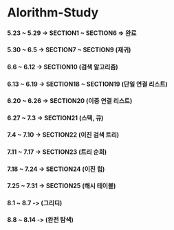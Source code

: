 # Alorithm-Study

#### 5.23 ~ 5.29 -> SECTION1 ~ SECTION6 => 완료
#### 5.30 ~ 6.5 -> SECTION7 ~ SECTION9 (재귀)
#### 6.6 ~ 6.12 -> SECTION10 (검색 알고리즘)
#### 6.13 ~ 6.19 -> SECTION18 ~ SECTION19 (단일 연결 리스트)
#### 6.20 ~ 6.26 -> SECTION20 (이중 연결 리스트)
#### 6.27 ~ 7.3 -> SECTION21 (스택, 큐)
#### 7.4 ~ 7.10 -> SECTION22 (이진 검색 트리)
#### 7.11 ~ 7.17 -> SECTION23 (트리 순회)
#### 7.18 ~ 7.24 -> SECTION24 (이진 힙)
#### 7.25 ~ 7.31 -> SECTION25 (해시 테이블)
#### 8.1 ~ 8.7 -> (그리디)
#### 8.8 ~ 8.14 -> (완전 탐색)

